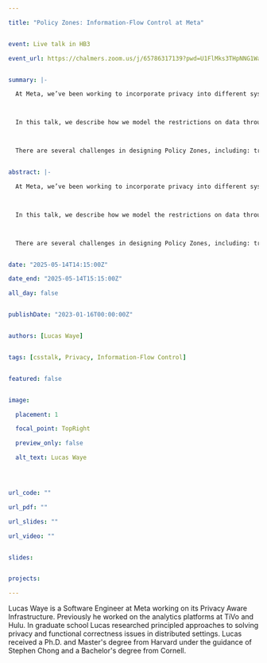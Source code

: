 ```yaml
---

title: "Policy Zones: Information-Flow Control at Meta"


event: Live talk in HB3

event_url: https://chalmers.zoom.us/j/65786317139?pwd=U1FlMks3THpNNG1WaFRJNkJxQXdBQT09


summary: |-

  At Meta, we’ve been working to incorporate privacy into different systems of our software stack as part of our Privacy Aware Infrastructure (PAI) initiative. PAI offers efficient and reliable first-class privacy constructs embedded in Meta infrastructure to address complex privacy issues. In this talk, we will describe Policy Zones: an Information-Flow Control system that is deployed across our infrastructure to address privacy restrictions on data, such as using data only for allowed purposes, providing strong guarantees for limiting the purposes of its processing.



  In this talk, we describe how we model the restrictions on data through a mix of toy examples and a real-world case study. Our approach to enforcing restrictions on data involves using annotations to represent different aspects of data and its processing and using these annotations to apply policy checks across data flows. Equipped with privacy-relevant annotations, we show how Policy Zones enforces high-level data restrictions across two paradigms that, together, encompass the common lifecycle of data: general-purpose programming languages where the data is initially collected, and data warehouse systems where the data is processed in batch.



  There are several challenges in designing Policy Zones, including: translating high-level privacy restrictions to code; handling different data granularities to avoid label creep; maintaining homogeneity of data annotations across heterogeneous data processing systems; managing reclassification in practice; and the scale of applying this tech to large companies such as Meta.


abstract: |-

  At Meta, we’ve been working to incorporate privacy into different systems of our software stack as part of our Privacy Aware Infrastructure (PAI) initiative. PAI offers efficient and reliable first-class privacy constructs embedded in Meta infrastructure to address complex privacy issues. In this talk, we will describe Policy Zones: an Information-Flow Control system that is deployed across our infrastructure to address privacy restrictions on data, such as using data only for allowed purposes, providing strong guarantees for limiting the purposes of its processing.



  In this talk, we describe how we model the restrictions on data through a mix of toy examples and a real-world case study. Our approach to enforcing restrictions on data involves using annotations to represent different aspects of data and its processing and using these annotations to apply policy checks across data flows. Equipped with privacy-relevant annotations, we show how Policy Zones enforces high-level data restrictions across two paradigms that, together, encompass the common lifecycle of data: general-purpose programming languages where the data is initially collected, and data warehouse systems where the data is processed in batch.



  There are several challenges in designing Policy Zones, including: translating high-level privacy restrictions to code; handling different data granularities to avoid label creep; maintaining homogeneity of data annotations across heterogeneous data processing systems; managing reclassification in practice; and the scale of applying this tech to large companies such as Meta.


date: "2025-05-14T14:15:00Z"

date_end: "2025-05-14T15:15:00Z"

all_day: false


publishDate: "2023-01-16T00:00:00Z"


authors: [Lucas Waye]


tags: [csstalk, Privacy, Information-Flow Control]


featured: false


image:

  placement: 1

  focal_point: TopRight

  preview_only: false

  alt_text: Lucas Waye




url_code: ""

url_pdf: ""

url_slides: ""

url_video: ""


slides:


projects:

---
```




Lucas Waye is a Software Engineer at Meta working on its Privacy Aware Infrastructure. Previously he worked on the analytics platforms at TiVo and Hulu. In graduate school Lucas researched principled approaches to solving privacy and functional correctness issues in distributed settings. Lucas received a Ph.D. and Master's degree from Harvard under the guidance of Stephen Chong and a Bachelor's degree from Cornell.
